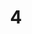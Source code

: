 ---
layout: paintings/painting
title: 4
image: /images/paintings/mdf/JRB Web 04-min.jpg
dimensions: 300mm x 300mm
media: Acrylic on MDF
group: MDF
---